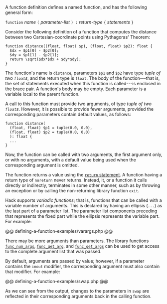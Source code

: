 A function definition defines a named function, and has the following general form:

`function` *name* `(` *parameter-list* `) :` *return-type* `{` *statements* `}`

Consider the following definition of a function that computes the distance between two Cartesian-coordinate points using Pythagoras' Theorem:

```Hack
function distance((float, float) $p1, (float, float) $p2): float {
  $dx = $p1[0] - $p2[0];
  $dy = $p1[1] - $p2[1];
  return \sqrt($dx*$dx + $dy*$dy);
}
```

The function's name is `distance`, parameters `$p1` and `$p2` have type *tuple of two `float`s*, and the return type is `float`.  The
body of the function---that is, the set of statements executed when this function is called---is enclosed in the brace pair.  A function's
body may be empty.  Each parameter is a variable local to the parent function.

A call to this function must provide two arguments, of type *tuple of two `float`s*. However, it is possible to provide fewer arguments,
provided the corresponding parameters contain default values, as follows:

```Hack
function distance(
  (float, float) $p1 = tuple(0.0, 0.0),
  (float, float) $p2 = tuple(0.0, 0.0)
  ): float {
  ...
}
```

Now, the function can be called with two arguments, the first argument only, or with no arguments, with a default value being used when
the corresponding argument is omitted.

The function returns a value using the [`return` statement](../statements/return.md).  A function having a return type of `noreturn` never
returns. Instead, it, or a function it calls directly or indirectly, terminates in some other manner, such as by throwing an exception or by
calling the non-returning library function `exit`.

Hack supports *variadic functions*; that is, functions that can be called with a variable number of arguments.  This is declared by having
an ellipsis (`...`) as the last part of a parameter list.  The parameter list components preceding that represents the fixed part while the
ellipsis represents the variable part.  For example:

@@ defining-a-function-examples/varargs.php @@

There may be more arguments than parameters.  The library functions [`func_num_args`](http://www.php.net/func_num_args),
[`func_get_arg`](http://www.php.net/func_get_arg), and [`func_get_args`](http://www.php.net/func_get_args) can be used to get access
to the complete argument list that was passed.

By default, arguments are passed by value; however, if a parameter contains the `inout` modifier, the corresponding argument must also
contain that modifier. For example:

@@ defining-a-function-examples/swap.php @@

As we can see from the output, changes to the parameters in `swap` are reflected in their corresponding arguments back in the calling function.

